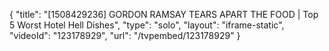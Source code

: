 {
    "title": "[1508429236] GORDON RAMSAY TEARS APART THE FOOD | Top 5 Worst Hotel Hell Dishes",
    "type": "solo",
    "layout": "iframe-static",
    "videoId": "123178929",
    "url": "\/tvpembed\/123178929"
}
